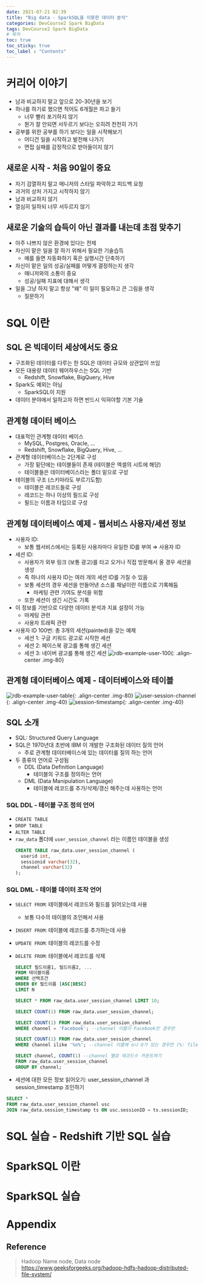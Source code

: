 ```yaml
---
date: 2021-07-21 02:39
title: "Big data - SparkSQL을 이용한 데이터 분석"
categories: DevCourse2 Spark BigData
tags: DevCourse2 Spark BigData
# 목차
toc: true  
toc_sticky: true 
toc_label : "Contents"
---
```


# 커리어 이야기
- 남과 비교하지 말고 앞으로 20-30년을 보기
- 하나를 하기로 했으면 적어도 6개월은 파고 들기
  - 너무 빨리 포기하지 않기
  - 뭔가 잘 안되면 서두르기 보다는 오히려 천천히 가기
- 공부를 위한 공부를 하기 보다는 일을 시작해보기
  - 어디건 일을 시작하고 발전해 나가기
  - 면접 실패를 감정적으로 받아들이지 않기

## 새로운 시작 - 처음 90일이 중요
- 자기 검열하지 말고 매니저의 스타일 파악하고 피드백 요청
- 과거의 상처 가지고 시작하지 않기
- 남과 비교하지 않기
- 열심히 일하되 너무 서두르지 않기

## 새로운 기술의 습득이 아닌 결과를 내는데 초점 맞추기
- 아주 나쁘지 않은 환경에 있다는 전제
- 자신이 맡은 일을 잘 하기 위해서 필요한 기술습득
  - 예를 들면 자동화하기 혹은 실행시간 단축하기
- 자신이 맡은 일의 성공/실패를 어떻게 결정하는지 생각
  - 매니저와의 소통이 중요
  - 성공/실패 지표에 대해서 생각
- 일을 그냥 하지 말고 항상 "왜" 이 일이 필요하고 큰 그림을 생각
  - 질문하기


# SQL 이란
## SQL 은 빅데이터 세상에서도 중요
- 구조화된 데이터를 다루는 한 SQL은 데이터 규모와 상관없이 쓰임
- 모든 대용량 데이터 웨어하우스는 SQL 기반
  - Redshift, Snowflake, BigQuery, Hive
- Spark도 예외는 아님
  - SparkSQL이 지원
- 데이터 분야에서 일하고자 하면 반드시 익혀야할 기본 기술

## 관계형 데이터 베이스
- 대표적인 관계형 데이터 베이스
  - MySQL, Postgres, Oracle, ...
  - Redshift, Snowflake, BigQuery, Hive, ...
- 관계형 데이터베이스는 2단계로 구성
  - 가장 밑단에는 테이블들이 존재 (테이블은 엑셀의 시트에 해당)
  - 테이블들은 데이터베이스라는 폴더 밑으로 구성
- 테이블의 구조 (스키마라도 부르기도함)
  - 테이블은 레코드들로 구성
  - 레코드는 하나 이상의 필드로 구성
  - 필드는 이름과 타입으로 구성

## 관계형 데이터베이스 예제 - 웹서비스 사용자/세션 정보
- 사용자 ID:
  - 보통 웹서비스에서는 등록된 사용자마다 유일한 ID를 부여 &rArr; 사용자 ID
- 세션 ID:
  - 사용자가 외부 링크 (보통 광고)를 타고 오거나 직접 방문해서 올 경우 세션을 생성
  - 즉 하나의 사용자 ID는 여러 개의 세션 ID를 가질 수 있음
  - 보통 세션의 경우 세션을 만들어낸 소스를 채널이란 이름으로 기록해둠
    - 마케팅 관련 기여도 분석을 위함
  - 또한 세션이 생긴 시간도 기록
- 이 정보를 기반으로 다양한 데이터 분석과 지표 설정이 가능
  - 마케팅 관련
  - 사용자 트래픽 관련
- 사용자 ID 100번: 총 3개의 세션(painted)을 갖는 예제
  - 세션 1: 구글 키워드 광고로 시작한 세션
  - 세션 2: 페이스북 광고를 통해 생긴 세션
  - 세션 3: 네이버 광고를 통해 생긴 세션
![rdb-example-user-100](/assets/images/rdb-example-user-100.png){: .align-center .img-80}

## 관계형 데이터베이스 예제 - 데이터베이스와 테이블
![rdb-example-user-table](/assets/images/rdb-example-user-table.png){: .align-center .img-80}
![user-session-channel](/assets/images/user-session-channel.png){: .align-center .img-40}
![session-timestamp](/assets/images/session-timestamp.png){: .align-center .img-40}

## SQL 소개
- SQL: Structured Query Language
- SQL은 1970년대 초반에 IBM 이 개발한 구조화된 데이터 질의 언어
  - 주로 관계형 데이터베이스에 있는 데이터를 질의 하는 언어
- 두 종류의 언어로 구성됨
  - DDL (Data Definition Language)
    - 테이블의 구조를 정의하는 언어
  - DML (Data Manipulation Language)
    - 테이블에 레코드를 추가/삭제/갱신 해주는데 사용하는 언어

### SQL DDL - 테이블 구조 정의 언어
- `CREATE TABLE`
- `DROP TABLE`
- `ALTER TABLE`
- `raw_data` 폴더에 `user_session_channel` 라는 이름인 테이블을 생성
  ```sql
  CREATE TABLE raw_data.user_session_channel (
    userid int,
    sessionid varchar(32),
    channel varchar(32)
  );
  ```

### SQL DML - 테이블 데이터 조작 언어
- `SELECT FROM`: 테이블에서 레코드와 필드를 읽어오는데 사용
  - 보통 다수의 테이블의 조인해서 사용
- `INSERT FROM`: 테이블에 레코드를 추가하는데 사용
- `UPDATE FROM`: 테이블의 레코드를 수정
- `DELETE FROM`: 테이블에서 레코드를 삭제
  ```sql
  SELECT 필드이름1, 필드이름2, ...
  FROM 테이블이름
  WHERE 선택조건
  ORDER BY 필드이름 [ASC|DESC]
  LIMIT N
  ```

  ```sql
  SELECT * FROM raw_data.user_session_channel LIMIT 10;
  ```
  ```sql
  SELECT COUNT(1) FROM raw_data.user_session_channel;
  ```
  ```sql
  SELECT COUNT(1) FROM raw_data.user_session_channel
  WHERE channel = 'Facebook'; --channel 이름이 Facebook인 경우만
  ```
  ```sql
  SELECT COUNT(1) FROM raw_data.user_session_channel
  WHERE channel ilike '%o%'; --channel 이름에 o나 O가 있는 경우만 (%: filesystem 에서 *에 해당)
  ```
  ```sql
  SELECT channel, COUNT(1) --channel 별로 레코드수 카운트하기
  FROM raw_data.user_session_channel
  GROUP BY channel;
  ```
- 세션에 대한 모든 정보 읽어오기: user_session_channel 과 session_timestamp 조인하기
```sql
SELECT *
FROM raw_data.user_session_channel usc
JOIN raw_data.session_timestamp ts ON usc.sessionID = ts.sessionID;
```

# SQL 실습 - Redshift 기반 SQL 실습
# SparkSQL 이란
# SparkSQL 실습







# Appendix
## Reference
> Hadoop Name node, Data node <https://www.geeksforgeeks.org/hadoop-hdfs-hadoop-distributed-file-system/>  
